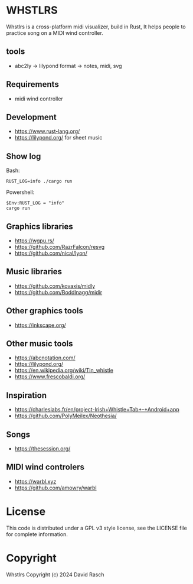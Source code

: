# WHSTLRS

Whstlrs is a cross-platform midi visualizer, build in Rust,
It helps people to practice song on a MIDI wind controller.

## tools

* abc2ly -> lilypond format -> notes, midi, svg

## Requirements

* midi wind controller 

## Development

* https://www.rust-lang.org/
* https://lilypond.org/ for sheet music

## Show log

Bash:
```
RUST_LOG=info ./cargo run
```

Powershell:
```
$Env:RUST_LOG = "info"
cargo run
```


## Graphics libraries

* https://wgpu.rs/
* https://github.com/RazrFalcon/resvg
* https://github.com/nical/lyon/

## Music libraries

* https://github.com/kovaxis/midly
* https://github.com/Boddlnagg/midir

## Other graphics tools

* https://inkscape.org/

## Other music tools

* https://abcnotation.com/
* https://lilypond.org/
* https://en.wikipedia.org/wiki/Tin_whistle
* https://www.frescobaldi.org/

## Inspiration

* https://charleslabs.fr/en/project-Irish+Whistle+Tab+-+Android+app
* https://github.com/PolyMeilex/Neothesia/

## Songs

* https://thesession.org/

## MIDI wind controlers

* https://warbl.xyz
* https://github.com/amowry/warbl

# License

This code is distributed under a GPL v3 style license, see the LICENSE file for complete information.

# Copyright

Whstlrs Copyright (c) 2024 David Rasch

